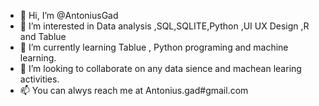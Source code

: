 - 👋 Hi, I’m @AntoniusGad
- 👀 I’m interested in Data analysis ,SQL,SQLITE,Python ,UI UX Design ,R and Tablue 
- 🌱 I’m currently learning Tablue , Python programing and machine learning.
- 💞️ I’m looking to collaborate on any data sience and machean learing activities.  
- 📫 You can alwys reach me at Antonius.gad#gmail.com

<!---
AntoniusGad/AntoniusGad is a ✨ special ✨ repository because its `README.md` (this file) appears on your GitHub profile.
You can click the Preview link to take a look at your changes.
--->
